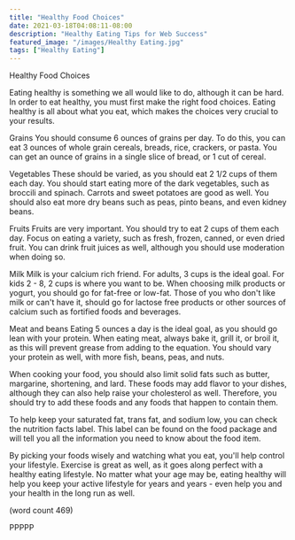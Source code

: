```yaml
---
title: "Healthy Food Choices"
date: 2021-03-18T04:08:11-08:00
description: "Healthy Eating Tips for Web Success"
featured_image: "/images/Healthy Eating.jpg"
tags: ["Healthy Eating"]
---
```


Healthy Food Choices

Eating healthy is something we all would like to do, 
although it can be hard.  In order to eat healthy, you
must first make the right food choices.  Eating healthy
is all about what you eat, which makes the choices very
crucial to your results.

Grains
You should consume 6 ounces of grains per day.  To do this,
you can eat 3 ounces of whole grain cereals, breads, rice,
crackers, or pasta.  You can get an ounce of grains in 
a single slice of bread, or 1 cut of cereal.

Vegetables
These should be varied, as you should eat 2 1/2 cups of
them each day.  You should start eating more of the dark
vegetables, such as broccili and spinach.  Carrots and
sweet potatoes are good as well.  You should also eat
more dry beans such as peas, pinto beans, and even kidney
beans.

Fruits
Fruits are very important.  You should try to eat 2 cups
of them each day.  Focus on eating a variety, such as 
fresh, frozen, canned, or even dried fruit.  You can 
drink fruit juices as well, although you should use 
moderation when doing so.

Milk
Milk is your calcium rich friend.  For adults, 3 cups
is the ideal goal.  For kids 2 - 8, 2 cups is where you
want to be.  When choosing milk products or yogurt, you
should go for fat-free or low-fat.  Those of you who
don't like milk or can't have it, should go for lactose
free products or other sources of calcium such as fortified
foods and beverages.

Meat and beans
Eating 5 ounces a day is the ideal goal, as you should go
lean with your protein.  When eating meat, always bake it,
grill it, or broil it, as this will prevent grease from 
adding to the equation.  You should vary your protein 
as well, with more fish, beans, peas, and nuts.

When cooking your food, you should also limit solid fats
such as butter, margarine, shortening, and lard.  These 
foods may add flavor to your dishes, although they can 
also help raise your cholesterol as well.  Therefore, you
should try to add these foods and any foods that happen
to contain them.

To help keep your saturated fat, trans fat, and sodium low, 
you can check the nutrition facts label.  This label can 
be found on the food package and will tell you all the 
information you need to know about the food item.

By picking your foods wisely and watching what you eat,
you'll help control your lifestyle.  Exercise is great as 
well, as it goes along perfect with a healthy eating 
lifestyle.  No matter what your age may be, eating healthy
will help you keep your active lifestyle for years and 
years - even help you and your health in the long run
as well.

(word count 469)

PPPPP

